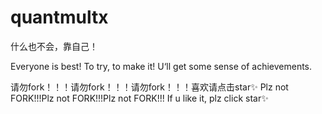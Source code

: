 # quantmultx
什么也不会，靠自己！


Everyone is best! To try, to make it! U‘ll get some sense of achievements.


请勿fork！！！请勿fork！！！请勿fork！！！喜欢请点击star✨
Plz not FORK!!!Plz not FORK!!!Plz not FORK!!! If u like it, plz click star✨
